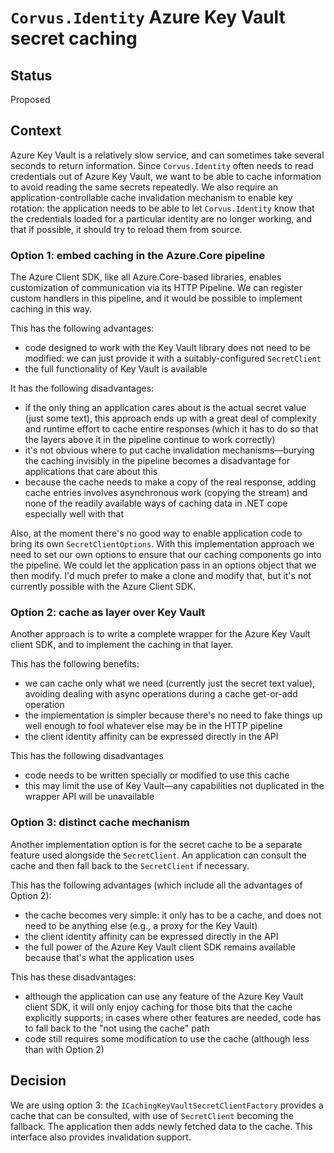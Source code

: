 # `Corvus.Identity` Azure Key Vault secret caching

## Status

Proposed

## Context

Azure Key Vault is a relatively slow service, and can sometimes take several seconds to return information. Since `Corvus.Identity` often needs to read credentials out of Azure Key Vault, we want to be able to cache information to avoid reading the same secrets repeatedly. We also require an application-controllable cache invalidation mechanism to enable key rotation: the application needs to be able to let `Corvus.Identity` know that the credentials loaded for a particular identity are no longer working, and that if possible, it should try to reload them from source.

### Option 1: embed caching in the Azure.Core pipeline

The Azure Client SDK, like all Azure.Core-based libraries, enables customization of communication via its HTTP Pipeline. We can register custom handlers in this pipeline, and it would be possible to implement caching in this way.

This has the following advantages:

* code designed to work with the Key Vault library does not need to be modified: we can just provide it with a suitably-configured `SecretClient`
* the full functionality of Key Vault is available

It has the following disadvantages:

* if the only thing an application cares about is the actual secret value (just some text), this approach ends up with a great deal of complexity and runtime effort to cache entire responses (which it has to do so that the layers above it in the pipeline continue to work correctly)
* it's not obvious where to put cache invalidation mechanisms—burying the caching invisibly in the pipeline becomes a disadvantage for applications that care about this
* because the cache needs to make a copy of the real response, adding cache entries involves asynchronous work (copying the stream) and none of the readily available ways of caching data in .NET cope especially well with that

Also, at the moment there's no good way to enable application code to bring its own `SecretClientOptions`. With this implementation approach we need to set our own options to ensure that our caching components go into the pipeline. We could let the application pass in an options object that we then modify. I'd much prefer to make a clone and modify that, but it's not currently possible with the Azure Client SDK.

### Option 2: cache as layer over Key Vault

Another approach is to write a complete wrapper for the Azure Key Vault client SDK, and to implement the caching in that layer.

This has the following benefits:

* we can cache only what we need (currently just the secret text value), avoiding dealing with async operations during a cache get-or-add operation
* the implementation is simpler because there's no need to fake things up well enough to fool whatever else may be in the HTTP pipeline
* the client identity affinity can be expressed directly in the API

This has the following disadvantages

* code needs to be written specially or modified to use this cache
* this may limit the use of Key Vault—any capabilities not duplicated in the wrapper API will be unavailable

### Option 3: distinct cache mechanism

Another implementation option is for the secret cache to be a separate feature used alongside the `SecretClient`. An application can consult the cache and then fall back to the `SecretClient` if necessary.

This has the following advantages (which include all the advantages of Option 2):

* the cache becomes very simple: it only has to be a cache, and does not need to be anything else (e.g., a proxy for the Key Vault)
* the client identity affinity can be expressed directly in the API
* the full power of the Azure Key Vault client SDK remains available because that's what the application uses

This has these disadvantages:

* although the application can use any feature of the Azure Key Vault client SDK, it will only enjoy caching for those bits that the cache explicitly supports; in cases where other features are needed, code has to fall back to the "not using the cache" path
* code still requires some modification to use the cache (although less than with Option 2)


## Decision

We are using option 3: the `ICachingKeyVaultSecretClientFactory` provides a cache that can be consulted, with use of `SecretClient` becoming the fallback. The application then adds newly fetched data to the cache. This interface also provides invalidation support.

